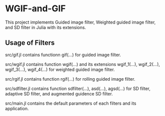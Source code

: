 # WGIF-and-GIF
This project implements Guided image filter, Weighted guided image filter, and SD filter in Julia with its extensions.
## Usage of Filters
src/gif.jl contains functionn gif(...) for guided image filter.

src/wgif.jl contains function wgif(...) and its extensions wgif_1(...), wgif_2(...), wgif_3(...), wgif_4(...) for weighted guided image filter.

src/rgif.jl contains function rgif(...) for rolling guided image filter.

src/sdfilter.jl contains function sdfilter(...), asd(...), agsd(...) for SD filter, adaptive SD filter, and augmented guidence SD filter. 

src/main.jl contains the default parameters of each filters and its application.
